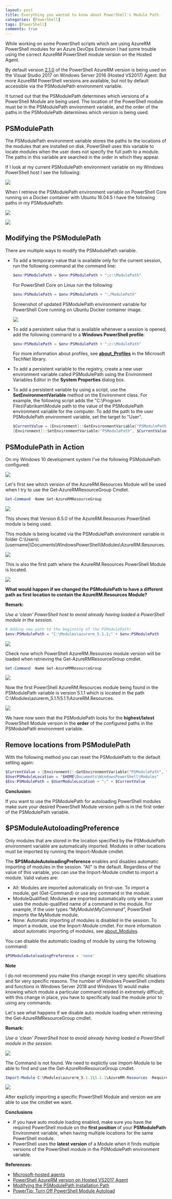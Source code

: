 ```yaml
---
layout: post
title: Everything you wanted to know about PowerShell's Module Path.
categories: [PowerShell]
tags: [PowerShell]
comments: true
---
```


While working on some PowerShell scripts which are using AzureRM PowerShell modules for an Azure DevOps Extension I had some trouble using the correct AzureRM PowerShell module version on the Hosted Agent.

By default version <a href="https://github.com/Microsoft/azure-pipelines-image-generation/blob/master/images/win/Vs2017-Server2016-Readme.md#azureazurerm-powershell-modules" target="_blank">2.1.0</a> of the PowerShell AzureRM version is being used on the Visual Studio 2017 on Windows Server 2016 (Hosted VS2017) Agent. But more AzureRM PowerShell versions are available, but not by default accessible via the PSModulePath environment variable.

It turned out that the PSModulePath determines which versions of a PowerShell Module are being used. The location of the PowerShell module must be in the PSModulePath environment variable, and the order of the paths in the PSModulePath determines which version is being used.

## PSModulePath
The PSModulePath environment variable stores the paths to the locations of the modules that are installed on disk. PowerShell uses this variable to locate modules when the user does not specify the full path to a module. The paths in this variable are searched in the order in which they appear.

If I look at my current PSModulePath environment variable on my Windows PowerShell host I see the following:

![](/assets//11112018-01.png)

When I retrieve the PSModulePath environment variable on PowerShell Core running on a Docker container with Ubuntu 16.04.5 I have the following paths in my PSModulePath:

![](/assets//11112018-02.png)

![](/assets//11112018-03.png)

## Modifying the PSModulePath
There are multiple ways to modify the PSModulePath variable.

* To add a temporary value that is available only for the current session, run the following command at the command line:
    ```powershell
    $env:PSModulePath = $env:PSModulePath + ";c:\ModulePath"
    ```
    For PowerShell Core on Linux run the following:
    ```powershell
    $env:PSModulePath = $env:PSModulePath + ":/ModulePath"
    ```
    
    Screenshot of updated PSModulePath environment variable for PowerShell Core running on Ubuntu Docker container image.
    
    ![](/assets//11112018-04.png)

* To add a persistent value that is available whenever a session is opened, add the following command to a **Windows PowerShell profile**:
    ```powershell
    $env:PSModulePath = $env:PSModulePath + ";c:\ModulePath"
    ```
    For more information about profiles, see **<a href="https://docs.microsoft.com/en-us/powershell/module/microsoft.powershell.core/about/about_profiles" target="_blank">about_Profiles</a>** in the Microsoft TechNet library.

* To add a persistent variable to the registry, create a new user environment variable called PSModulePath using the Environment Variables Editor in the **System Properties** dialog box.
* To add a persistent variable by using a script, use the **SetEnvironmentVariable** method on the Environment class. For example, the following script adds the "C:\Program Files\Fabrikam\Module path to the value of the PSModulePath environment variable for the computer. To add the path to the user PSModulePath environment variable, set the target to "User".
    ```powershell
    $CurrentValue = [Environment]::GetEnvironmentVariable("PSModulePath", "Machine")
    [Environment]::SetEnvironmentVariable("PSModulePath", $CurrentValue + ";C:\Program Files\Fabrikam\Modules", "Machine")
    ```

## PSModulePath in Action
On my Windows 10 development system I've the following PSModulePath configured:

![](/assets//11112018-01.png)

Let's first see which version of the AzureRM.Resources Module will be used when I try to use the Get-AzureRMResourceGroup Cmdlet.

```powershell
Get-Command -Name Get-AzureRMResourceGroup
```

![](/assets//11112018-05.png)

This shows that Version 6.5.0 of the AzureRM.Resources PowerShell module is being used.

This module is being located via the PSModulePath environment variable in folder 
C:\Users\\[username]\Documents\WindowsPowerShell\Modules\AzureRM.Resources.

![](/assets//11112018-06.png)

This is also the first path where the AzureRM.Resources PowerShell Module is located.

![](/assets//11112018-07.png)

**What would happen if we changed the PSModulePath to have a different path as first location to contain the AzureRM.Resources Module?**

**Remark:**

*Use a 'clean' PowerShell host to avoid already having loaded a PowerShell module in the session.*

```powershell
# Adding new path to the beginning of the PSModulePath!
$env:PSModulePath = "C:\Modules\azurerm_5.1.1;" + $env:PSModulePath
```

![](/assets//11112018-08.png)

Check now which PowerShell AzureRM.Resources module version will be loaded when retrieving the Get-AzureRMResourceGroup cmdlet.

```powershell
Get-Command -Name Get-AzureRMResourceGroup
```

![](/assets//11112018-09.png)


Now the first PowerShell AzureRM.Resources module being found in the PSModulePath variable is version 5.1.1 which is located in the path C:\Modules\azurerm_5.1.1\5.1.1\AzureRM.Resources.

![](/assets//11112018-10.png)

We have now seen that the PSModulePath looks for the **highest/latest** PowerShell Module version in the **order** of the configured paths in the PSModulePath environment variable.

## Remove locations from PSModulePath

With the following method you can reset the PSModulePath to the default setting again:
```powershell
$CurrentValue = [Environment]::GetEnvironmentVariable("PSModulePath", "Machine")
$UserPSModuleLocation = "$HOME\Documents\WindowsPowerShell\Modules"
$Env:PSModulePath = $UserModuleLocation + ";" + $CurrentValue
```

**Conclusion:**

If you want to use the PSModulePath for autoloading PowerShell modules make sure your desired PowerShell Module version path is in the first order of the PSModulePath variable.

## $PSModuleAutoloadingPreference
Only modules that are stored in the location specified by the PSModulePath environment variable are automatically imported. Modules in other locations must be imported by running the Import-Module cmdlet.

The **$PSModuleAutoloadingPreference** enables and disables automatic importing of modules in the session. "All" is the default. Regardless of the value of this variable, you can use the Import-Module cmdlet to import a module.
Valid values are:
* All: Modules are imported automatically on first-use. To import a module, get (Get-Command) or use any command in the module.
* ModuleQualified: Modules are imported automatically only when a user uses the module-qualified name of a command in the module. For example, if the user types "MyModule\MyCommand", PowerShell imports the MyModule module.
* None: Automatic importing of modules is disabled in the session. To import a module, use the Import-Module cmdlet.
For more information about automatic importing of modules, see <a href="https://docs.microsoft.com/en-us/powershell/module/microsoft.powershell.core/about/about_modules?view=powershell-6" target="_blank">about_Modules</a>.

You can disable the automatic loading of module by using the following command:

```powershell
$PSModuleAutoloadingPreference = 'none'
```

**Note**

I do not recommend you make this change except in very specific situations and for very specific reasons. The number of Windows PowerShell cmdlets and functions in Windows Server 2018 and Windows 10 would make knowing which module a particular command resided in extremely difficult; with this change in place, you have to specifically load the module prior to using any commands.

Let's see what happens if we disable auto module loading when retrieving the Get-AzureRMResourceGroup cmdlet.

**Remark:**

*Use a 'clean' PowerShell host to avoid already having loaded a PowerShell module in the session.*

![](/assets//11112018-11.png)

The Command is not found. We need to explictly use Import-Module to be able to find and use the Get-AzureRmResourceGroup cmdlet.

```powershell
Import-Module C:\Modules\azurerm_5.1.1\5.1.1\AzureRM.Resources -RequiredVersion 5.1.1
```

![](/assets//11112018-12.png)

After explictly importing a specific PowerShell Module and version we are able to use the cmdlet we want.

**Conclusions**

* If you have auto module loading enabled, make sure you have the required PowerShell module on the **first position** of your **PSModulePath** Environment variable, when having multiple locations for the same PowerShell module.
* PowerShell uses the **latest version** of a Module when it finds multiple versions of the PowerShell module in the PSModulePath environment variable.




**References:**
* <a href="https://docs.microsoft.com/en-us/azure/devops/pipelines/agents/hosted?view=vsts&tabs=yaml" target="_blank">Microsoft-hosted agents</a>
* <a href="https://github.com/Microsoft/azure-pipelines-image-generation/blob/master/images/win/Vs2017-Server2016-Readme.md#azureazurerm-powershell-modules" target="_blank">PowerShell AzureRM version on Hosted VS2017 Agent</a>
* <a href="https://docs.microsoft.com/en-us/powershell/developer/module/modifying-the-psmodulepath-installation-path" target="_blank">Modifying the PSModulePath Installation Path</a>
* <a href="https://blogs.technet.microsoft.com/heyscriptingguy/2013/02/20/powertip-turn-off-powershell-module-autoload/" target="_blank">PowerTip: Turn Off PowerShell Module Autoload</a>
